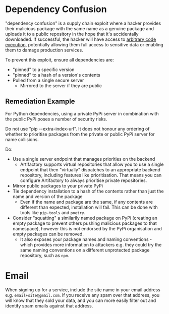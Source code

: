 # Dependency Confusion

"dependency confusion" is a supply chain exploit where a hacker provides their malicious package with the same name as a genuine package and uploads it to a public repository in the hope that it's accidentally downloaded. If successful, the hacker will have access to [arbitrary code execution](https://www.okta.com/identity-101/arbitrary-code-execution/), potentially allowing them full access to sensitive data or enabling them to damage production services.

To prevent this exploit, ensure all dependencies are:

- "pinned" to a specific version
- "pinned" to a hash of a version's contents
- Pulled from a single secure server
  - Mirrored to the server if they are public

## Remediation Example

For Python dependencies, using a private PyPi server in combination with the public PyPi poses a number of security risks.

Do not use "pip --extra-index-url". It does not honour any ordering of whether to prioritise packages from the private or public PyPi server for name collisions.

Do:

- Use a single server endpoint that manages priorities on the backend
  - Artifactory supports virtual repositories that allow you to use a single endpoint that then "virtually" dispatches to an appropriate backend repository, including features like prioritisation. That means you can configure Artifactory to always prioritise private repositories.
- Mirror public packages to your private PyPi
- Tie dependency installation to a hash of the contents rather than just the name and version of the package
  - Even if the name and package are the same, if any contents are different than expected, installation will fail. This can be done with tools like `pip-tools` and `poetry`.
- Consider "squatting" a similarily named package on PyPi (creating an empty package to prevent others pushing malicious packages to that namespace), however this is not endorsed by the PyPi organisation and empty packages can be removed.
  - It also exposes your package names and naming conventions - which provides more information to attackers e.g. they could try the same naming conventions on a different unprotected package repository, such as `npm`.

# Email

When signing up for a service, include the site name in your email address e.g. `email+site@gmail.com`. If you receive any spam over that address, you will know that they sold your data, and you can more easily filter out and identify spam emails against that address.
